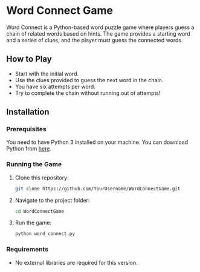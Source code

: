 # Word Connect Game

Word Connect is a Python-based word puzzle game where players guess a chain of related words based on hints. The game provides a starting word and a series of clues, and the player must guess the connected words.

## How to Play

- Start with the initial word.
- Use the clues provided to guess the next word in the chain.
- You have six attempts per word.
- Try to complete the chain without running out of attempts!

## Installation

### Prerequisites

You need to have Python 3 installed on your machine. You can download Python from [here](https://www.python.org/downloads/).

### Running the Game

1. Clone this repository:
    ```bash
    git clone https://github.com/YourUsername/WordConnectGame.git
    ```

2. Navigate to the project folder:
    ```bash
    cd WordConnectGame
    ```

3. Run the game:
    ```bash
    python word_connect.py
    ```

### Requirements

- No external libraries are required for this version.

